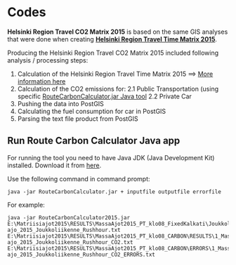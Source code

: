 # Codes

__Helsinki Region Travel CO2 Matrix 2015__ is based on the same GIS analyses that were done when creating __[Helsinki Region Travel Time Matrix 2015](http://www.helsinki.fi/science/accessibility/data/helsinki-region-travel-time-matrix)__.
 
Producing the Helsinki Region Travel CO2 Matrix 2015 included following analysis / processing steps:
 
 1. Calculation of the Helsinki Region Travel Time Matrix 2015 ==> [More information here](https://github.com/AccessibilityRG/HelsinkiRegionTravelTimeMatrix2015)
 2. Calculation of the CO2 emissions for:
   2.1 Public Transportation (using specific [RouteCarbonCalculator.jar Java tool](CarbonCalculator/README.md)
   2.2 Private Car
 3. Pushing the data into PostGIS
 4. Calculating the fuel consumption for car in PostGIS
 5. Parsing the text file product from PostGIS

## Run Route Carbon Calculator Java app

For running the tool you need to have Java JDK (Java Development Kit) installed. Download it from [here](http://www.oracle.com/technetwork/java/javase/downloads/jdk8-downloads-2133151.html).

Use the following command in command prompt: 

    java -jar RouteCarbonCalculator.jar + inputfile outputfile errorfile
    
For example:

    java -jar RouteCarbonCalculator2015.jar E:\Matriisiajot2015\RESULTS\MassaAjot2015_PT_klo08_FixedKalkati\Joukkoliikenne\1_Massa-ajo_2015_Joukkoliikenne_Rushhour.txt E:\Matriisiajot2015\RESULTS\MassaAjot2015_PT_klo08_CARBON\RESULTS\1_Massa-ajo_2015_Joukkoliikenne_Rushhour_CO2.txt E:\Matriisiajot2015\RESULTS\MassaAjot2015_PT_klo08_CARBON\ERRORS\1_Massa-ajo_2015_Joukkoliikenne_Rushhour_CO2_ERRORS.txt
     

